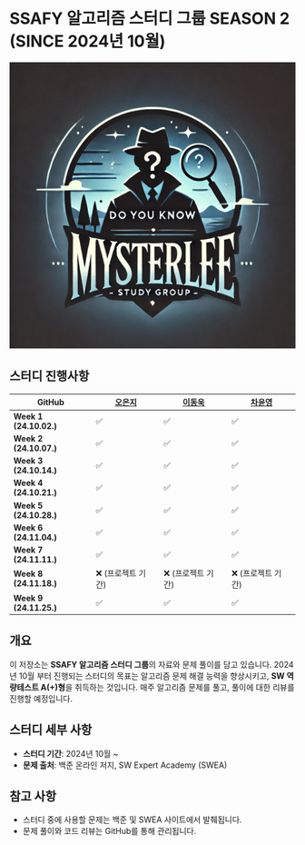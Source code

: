 # SSAFY 알고리즘 스터디 그룹 SEASON 2 (SINCE 2024년 10월)

![이미지](./mysterlee.png)

## 스터디 진행사항

| **GitHub**             | **[오은지](https://github.com/oille12/MysterLee2)** | **[이동욱](https://github.com/2Ludy/MysterLee)** | **[차윤영](https://github.com/yuncof/MysterLee2)** |
| ---------------------- | --------------------------------------------------- | ------------------------------------------------ | -------------------------------------------------- |
| **Week 1 (24.10.02.)** | ✅                                                  | ✅                                               | ✅                                                 |
| **Week 2 (24.10.07.)** | ✅                                                  | ✅                                               | ✅                                                 |
| **Week 3 (24.10.14.)** | ✅                                                  | ✅                                               | ✅                                                 |
| **Week 4 (24.10.21.)** | ✅                                                  | ✅                                               | ✅                                                 |
| **Week 5 (24.10.28.)** | ✅                                                  | ✅                                               | ✅                                                 |
| **Week 6 (24.11.04.)** | ✅                                                  | ✅                                               | ✅                                                 |
| **Week 7 (24.11.11.)** | ✅                                                  | ✅                                               | ✅                                                 |
| **Week 8 (24.11.18.)** | ❌ (프로젝트 기간)                                                   | ❌ (프로젝트 기간)                                               | ❌ (프로젝트 기간)                                                 |
| **Week 9 (24.11.25.)** | ✅                                                  | ✅                                               | ✅                                                 |


## 개요

이 저장소는 **SSAFY 알고리즘 스터디 그룹**의 자료와 문제 풀이를 담고 있습니다. 2024년 10월 부터 진행되는 스터디의 목표는 알고리즘 문제 해결 능력을 향상시키고, **SW 역량테스트 A(+)형**을 취득하는 것입니다. 매주 알고리즘 문제를 풀고, 풀이에 대한 리뷰를 진행할 예정입니다.

## 스터디 세부 사항

- **스터디 기간**: 2024년 10월 ~
- **문제 출처**: 백준 온라인 저지, SW Expert Academy (SWEA)

## 참고 사항

- 스터디 중에 사용할 문제는 백준 및 SWEA 사이트에서 발췌됩니다.
- 문제 풀이와 코드 리뷰는 GitHub를 통해 관리됩니다.
